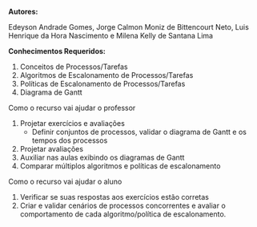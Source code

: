 **Autores:** 

Edeyson Andrade Gomes, Jorge Calmon Moniz de Bittencourt Neto, Luis Henrique da Hora Nascimento e Milena Kelly de Santana Lima

**Conhecimentos Requeridos:**

1. Conceitos de Processos/Tarefas
2. Algoritmos de Escalonamento de Processos/Tarefas
3. Políticas de Escalonamento de Processos/Tarefas
4. Diagrama de Gantt


Como o recurso vai ajudar o professor

1. Projetar exercícios e avaliações
   - Definir conjuntos de processos, validar o diagrama de Gantt e os tempos dos processos 
3. Projetar avaliações
4. Auxiliar nas aulas exibindo os diagramas de Gantt
5. Comparar múltiplos algoritmos e políticas de escalonamento


Como o recurso vai ajudar o aluno

1. Verificar se suas respostas aos exercícios estão corretas
2. Criar e validar cenários de processos concorrentes e avaliar o comportamento de cada algoritmo/política de escalonamento.


